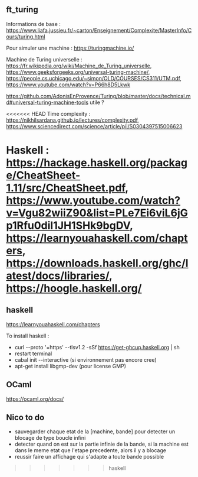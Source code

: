 ## ft_turing

Informations de base : https://www.liafa.jussieu.fr/~carton/Enseignement/Complexite/MasterInfo/Cours/turing.html

Pour simuler une machine : https://turingmachine.io/

Machine de Turing universelle : https://fr.wikipedia.org/wiki/Machine_de_Turing_universelle, https://www.geeksforgeeks.org/universal-turing-machine/, https://people.cs.uchicago.edu/~simon/OLD/COURSES/CS311/UTM.pdf, https://www.youtube.com/watch?v=P66h8D5Lkwk

https://github.com/AdonisEnProvence/Turing/blob/master/docs/technical.md#universal-turing-machine-tools utile ?

<<<<<<< HEAD
Time complexity : https://nikhilsardana.github.io/lectures/complexity.pdf, https://www.sciencedirect.com/science/article/pii/S0304397515006623

Haskell : https://hackage.haskell.org/package/CheatSheet-1.11/src/CheatSheet.pdf, https://www.youtube.com/watch?v=Vgu82wiiZ90&list=PLe7Ei6viL6jGp1Rfu0dil1JH1SHk9bgDV, https://learnyouahaskell.com/chapters, https://downloads.haskell.org/ghc/latest/docs/libraries/, https://hoogle.haskell.org/
=======
## haskell

https://learnyouahaskell.com/chapters

To install haskell :

- curl --proto '=https' --tlsv1.2 -sSf https://get-ghcup.haskell.org | sh
- restart terminal
- cabal init --interactive (si environnement pas encore cree)
- apt-get install libgmp-dev (pour license GMP)

## OCaml

https://ocaml.org/docs/

## Nico to do

- sauvegarder chaque etat de la [machine, bande] pour detecter un blocage de type boucle infini
- detecter quand on est sur la partie infinie de la bande, si la machine est dans le meme etat que l'etape precedente, alors il y a blocage
- reussir faire un affichage qui s'adapte a toute bande possible
>>>>>>> haskell
